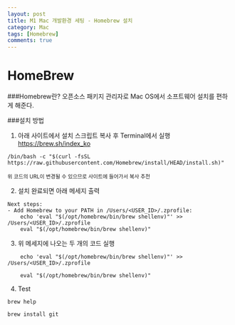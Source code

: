 ```yaml
---
layout: post
title: M1 Mac 개발환경 세팅 - Homebrew 설치
category: Mac
tags: [Homebrew]
comments: true
---
```


# HomeBrew
###Homebrew란?
오픈소스 패키지 관리자로 Mac OS에서 소프트웨어 설치를 편하게 해준다.

###설치 방법
1. 아래 사이트에서 설치 스크립트 복사 후 Terminal에서 실행
https://brew.sh/index_ko

~~~shell
/bin/bash -c "$(curl -fsSL https://raw.githubusercontent.com/Homebrew/install/HEAD/install.sh)"
~~~
<sub>
    위 코드의 URL이 변경될 수 있으므로 사이트에 들어가서 복사 추천
</sub>

2. 설치 완료되면 아래 메세지 출력
~~~shell
Next steps:
- Add Homebrew to your PATH in /Users/<USER_ID>/.zprofile:
    echo 'eval "$(/opt/homebrew/bin/brew shellenv)"' >> /Users/<USER_ID>/.zprofile
    eval "$(/opt/homebrew/bin/brew shellenv)"
~~~
3. 위 메세지에 나오는 두 개의 코드 실행
~~~shell
    echo 'eval "$(/opt/homebrew/bin/brew shellenv)"' >> /Users/<USER_ID>/.zprofile

    eval "$(/opt/homebrew/bin/brew shellenv)"
~~~

4. Test
~~~shell
brew help

brew install git
~~~
